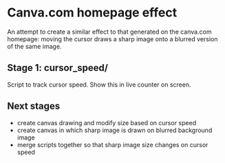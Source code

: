 # Canva.com homepage effect
An attempt to create a similar effect to that generated on the canva.com homepage: moving the cursor draws a sharp image onto a blurred version of the same image.

## Stage 1: cursor_speed/

Script to track cursor speed. Show this in live counter on screen.

## Next stages

- create canvas drawing and modify size based on cursor speed
- create canvas in which sharp image is drawn on blurred background image
- merge scripts together so that sharp image size changes on cursor speed
